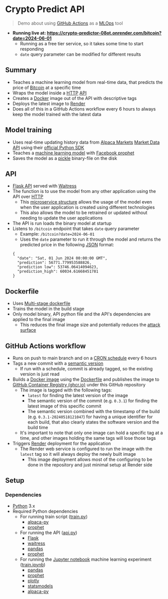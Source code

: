 # Crypto Predict API

> Demo about using [GitHub Actions](https://docs.github.com/en/actions) as a [MLOps](https://www.databricks.com/glossary/mlops) tool

- **Running live at: https://crypto-predictor-08ot.onrender.com/bitcoin?date=2024-06-01**
  - Running as a free tier service, so it takes some time to start responding
  - `date` query parameter can be modified for different results

## Summary

- Teaches a machine learning model from real-time data, that predicts the price of [Bitcoin](https://bitcoin.org/en/) at a specific time
- Wraps the model inside a [HTTP](https://developer.mozilla.org/en-US/docs/Web/HTTP/Overview) [API](https://www.ibm.com/topics/api)
- Creates a [Docker](https://www.docker.com/) image out of the API with descriptive tags
- Deploys the latest image to [Render](https://render.com/)
- Does all of this in a GitHub Actions workflow every 6 hours to always keep the model trained with the latest data

## Model training

- Uses real-time updating history data from [Alpaca Markets](https://alpaca.markets/) [Market Data API](https://docs.alpaca.markets/docs/about-market-data-api) using their [official Python SDK](https://github.com/alpacahq/alpaca-py)
- Teaches a [machine learning model](https://www.coursera.org/articles/machine-learning-models) with [Facebook prophet](https://facebook.github.io/prophet/)
- Saves the model as a [pickle](https://docs.python.org/3/library/pickle.html) binary-file on the disk

## API

- [Flask API](https://flask.palletsprojects.com/en/3.0.x/) served with [Waitress](https://docs.pylonsproject.org/projects/waitress/en/stable/index.html)
- The function is to use the model from any other application using the API over [HTTP](https://developer.mozilla.org/en-US/docs/Web/HTTP/Overview)
  - This [microservice structure](https://microservices.io/) allows the usage of the model even when the user application is created using different technologies
  - This also allows the model to be retrained or updated without needing to update the user applications
- The API is run loads the binary model at startup
- Listens to `/bitcoin` endpoint that takes `date` query parameter
  - Example: `/bitcoin?date=2024-06-01`
  - Uses the `date` parameter to run it through the model and returns the predicted price in the following [JSON](https://developer.mozilla.org/en-US/docs/Web/JavaScript/Reference/Global_Objects/JSON) format:
  ```
  {
    "date": "Sat, 01 Jun 2024 00:00:00 GMT",
    "prediction": 56771.779953588826,
    "prediction low": 53746.06414094623,
    "prediction_high": 60034.61668451781
  }
  ```

## Dockerfile

- Uses [Multi-stage dockerfile](https://docs.docker.com/build/building/multi-stage/)
- Trains the model in the build stage
- Only model binary, API python file and the API's dependencies are applied to the final image
  - This reduces the final image size and potentially reduces the [attack surface](https://www.fortinet.com/resources/cyberglossary/attack-surface)

## GitHub Actions workflow

- Runs on push to main branch and on a [CRON schedule](https://docs.github.com/en/actions/using-workflows/events-that-trigger-workflows#schedule) every 6 hours
- Tags a new commit with a [semantic version](https://www.geeksforgeeks.org/introduction-semantic-versioning/)
  - If run with a schedule, commit is already tagged, so the existing version is just read
- Builds a [Docker image](https://docs.docker.com/guides/docker-concepts/the-basics/what-is-an-image/) using the [Dockerfile](Dockerfile) and publishes the image to [GitHub Container Registry (ghcr.io)](https://docs.github.com/en/packages/working-with-a-github-packages-registry/working-with-the-container-registry) under this GitHub repository
  - The image is tagged with the following tags:
    - `latest` for finding the latest version of the image
    - The semantic version of the commit (e.g. `0.3.1`) for finding the latest image of this specific commit
    - The semantic version combined with the timestamp of the build (e.g. `0.3.1-20240518121047`) for having a unique identifier for each build, that also clearly states the software version and the build time
  - It's important to note that only one image can hold a specific tag at a time, and other images holding the same tags will lose those tags
- Triggers [Render](https://render.com/) deployment for the application
  - The Render web service is configured to run the image with the `latest` tag so it will always deploy the newly built image
    - This image deployment allows most of the configuring to be done in the repository and just minimal setup at Render side

## Setup

### Dependencies

- [Python](https://www.python.org/) 3.x
- Required Python dependencies
  - For running train script ([train.py](train.py))
    - [alpaca-py](https://pypi.org/project/alpaca-py/)
    - [prophet](https://pypi.org/project/prophet/)
  - For running the API ([api.py](api.py))
    - [Flask](https://pypi.org/project/Flask/)
    - [waitress](https://pypi.org/project/waitress/)
    - [pandas](https://pypi.org/project/pandas/)
    - [prophet](https://pypi.org/project/prophet/)
  - For running the [Jupyter notebook](https://realpython.com/jupyter-notebook-introduction/) machine learning experiment ([train.ipynb](train.ipynb))
    - [pandas](https://pypi.org/project/pandas/)
    - [prophet](https://pypi.org/project/prophet/)
    - [plotly](https://pypi.org/project/plotly/)
    - [statsmodels](https://pypi.org/project/statsmodels/)
    - [alpaca-py](https://pypi.org/project/alpaca-py/)
